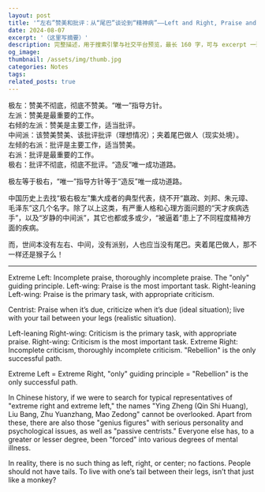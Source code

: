 ```yaml
---
layout: post
title: '“左右”赞美和批评：从“尾巴”谈论到“精神病”——Left and Right, Praise and Criticism: From Tail to Mental Illness'
date: 2024-08-07
excerpt: '（这里写摘要）'
description: 完整描述，用于搜索引擎与社交平台预览，最长 160 字，可与 excerpt 一致
og_image: 
thumbnail: /assets/img/thumb.jpg
categories: Notes
tags: 
related_posts: true
---
```


极左：赞美不彻底，彻底不赞美。“唯一”指导方针。  
左派：赞美是最重要的工作。  
右倾的左派：赞美是主要工作，适当批评。  
中间派：该赞美赞美、该批评批评（理想情况）；夹着尾巴做人（现实处境）。  
左倾的右派：批评是主要工作，适当赞美。  
右派：批评是最重要的工作。  
极右：批评不彻底，彻底不批评。“造反”唯一成功道路。

极左等于极右，“唯一”指导方针等于“造反”唯一成功道路。

中国历史上去找“极右极左”集大成者的典型代表，绕不开“嬴政、刘邦、朱元璋、毛泽东”这几个名字。除了以上这类，有严重人格和心理方面问题的“天才疾病选手”，以及“岁静的中间派”，其它也都或多或少，“被逼着”患上了不同程度精神方面的疾病。

而，世间本没有左右、中间，没有派别，人也应当没有尾巴。夹着尾巴做人，那不一样还是猴子么！

---

Extreme Left: Incomplete praise, thoroughly incomplete praise. The "only" guiding principle. Left-wing: Praise is the most important task. Right-leaning Left-wing: Praise is the primary task, with appropriate criticism.

Centrist: Praise when it’s due, criticize when it’s due (ideal situation); live with your tail between your legs (realistic situation).

Left-leaning Right-wing: Criticism is the primary task, with appropriate praise. Right-wing: Criticism is the most important task. Extreme Right: Incomplete criticism, thoroughly incomplete criticism. "Rebellion" is the only successful path.

Extreme Left = Extreme Right, "only" guiding principle = "Rebellion" is the only successful path.

In Chinese history, if we were to search for typical representatives of "extreme right and extreme left," the names "Ying Zheng (Qin Shi Huang), Liu Bang, Zhu Yuanzhang, Mao Zedong" cannot be overlooked. Apart from these, there are also those "genius figures" with serious personality and psychological issues, as well as "passive centrists." Everyone else has, to a greater or lesser degree, been "forced" into various degrees of mental illness.

In reality, there is no such thing as left, right, or center; no factions. People should not have tails. To live with one’s tail between their legs, isn’t that just like a monkey?
